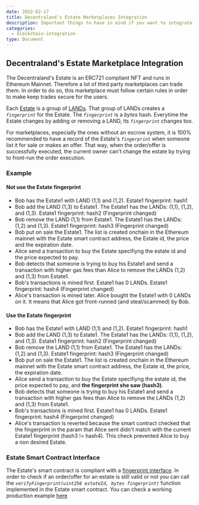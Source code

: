 ```yaml
---
date: 2022-02-17
title: Decentraland's Estate Marketplaces Integration
description: Important things to have in mind if you want to integrate the Decentraland's Estate in your marketplace
categories:
  - blockchain-integration
type: Document
---
```


## Decentraland's Estate Marketplace Integration

The Decentraland's Estate is an ERC721 compliant NFT and runs in Ethereum Mainnet. Therefore a lot of third party marketplaces can trade them. In order to do so, this marketplace must follow
certain rules in order to make keep trades secure for the users.

Each [Estate](https://docs.decentraland.org/decentraland/faq/#what-is-an-estate) is a group of [LANDs](https://docs.decentraland.org/decentraland/faq/#what-is-land). That group of LANDs creates a _`fingerprint`_ for the Estate. The _`fingerprint`_ is a _bytes_ hash. Everytime the Estate changes by adding or removing a LAND, its _`fingerprint`_ changes too.

For marketplaces, especially the ones without an escrow system, it is 100% recommended to have a record of the Estate's _`fingerprint`_ when someone list it for sale or makes an offer. That way, when the order/offer is successfully executed, the current owner can't change the estate by trying to front-run the order execution.

### Example

#### Not use the Estate fingerprint

- Bob has the Estate1 with LAND (1,1) and (1,2). Estate1 fingerprint: hash1
- Bob add the LAND (1,3) to Estate1. The Estate1 has the LANDs: (1,1), (1,2), and (1,3). Estate1 fingerprint: hash2 (Fingerprint changed)
- Bob remove the LAND (1,1) from Estate1. The Estate1 has the LANDs: (1,2) and (1,3). Estate1 fingerprint: hash3 (Fingerprint changed)
- Bob put on sale the Estate1. The list is created onchain in the Ethereum mainnet with the Estate smart contract address, the Estate id, the price and the expiration date.
- Alice send a transaction to buy the Estate specifiyng the estate id and the price expected to pay.
- Bob detects that someone is trying to buy his Estate1 and send a transaction with higher gas fees than Alice to remove the LANDs (1,2) and (1,3) from Estate1.
- Bob's transactions is mined first. Estate1 has 0 LANDs. Estate1 fingerprint: hash4 (Fingerprint changed)
- Alice's transaction is mined later. Alice bought the Estate1 with 0 LANDs on it. It means that Alice got front-runned (and steal/scammed) by Bob.

#### Use the Estate fingerprint

- Bob has the Estate1 with LAND (1,1) and (1,2). Estate1 fingerprint: hash1
- Bob add the LAND (1,3) to Estate1. The Estate1 has the LANDs: (1,1), (1,2), and (1,3). Estate1 fingerprint: hash2 (Fingerprint changed)
- Bob remove the LAND (1,1) from Estate1. The Estate1 has the LANDs: (1,2) and (1,3). Estate1 fingerprint: hash3 (Fingerprint changed)
- Bob put on sale the Estate1. The list is created onchain in the Ethereum mainnet with the Estate smart contract address, the Estate id, the price, the expiration date.
- Alice send a transaction to buy the Estate specifiyng the estate id, the price expected to pay, and **the fingerprint she saw (hash3)**.
- Bob detects that someone is trying to buy his Estate1 and send a transaction with higher gas fees than Alice to remove the LANDs (1,2) and (1,3) from Estate1.
- Bob's transactions is mined first. Estate1 has 0 LANDs. Estate1 fingerprint: hash4 (Fingerprint changed)
- Alice's transaction is reverted because the smart contract checked that the fingerprint in the param that Alice sent didn't match with the current Estate1 fingerprint (hash3 != hash4). This check prevented Alice to buy a non desired Estate.

### Estate Smart Contract Interface

The Estate's smart contract is compliant with a [fingerprint interface](https://github.com/decentraland/land/blob/master/contracts/estate/EstateStorage.sol#L19). In order to check if an order/offer for an estate is still valid or not you can call the _`verifyFingerprint(uint256 estateId, bytes fingerprint)`_ function implemented in the Estate smart contract. You can check a working production example [here](https://github.com/decentraland/marketplace-contracts/blob/master/contracts/marketplace/MarketplaceV2.sol#L382)
